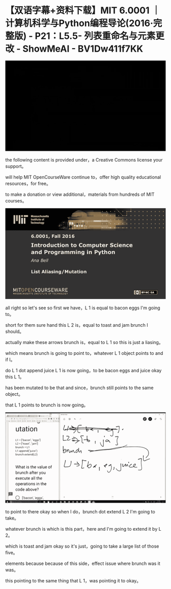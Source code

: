 # 【双语字幕+资料下载】MIT 6.0001 ｜ 计算机科学与Python编程导论(2016·完整版) - P21：L5.5- 列表重命名与元素更改 - ShowMeAI - BV1Dw411f7KK

![](img/bb764518d4d3a02a8b8edd6a074a3522_0.png)

the following content is provided under，a Creative Commons license your support。

will help MIT OpenCourseWare continue to，offer high quality educational resources，for free。

to make a donation or view additional，materials from hundreds of MIT courses。



![](img/bb764518d4d3a02a8b8edd6a074a3522_2.png)

all right so let's see so first we have，L 1 is equal to bacon eggs I'm going to。

short for them sure hand this L 2 is，equal to toast and jam brunch I should。

actually make these arrows brunch is，equal to L 1 so this is just a liasing。

which means brunch is going to point to，whatever L 1 object points to and if I。

do L 1 dot append juice L 1 is now going，to be bacon eggs and juice okay this L 1。

has been mutated to be that and since，brunch still points to the same object。

that L 1 points to brunch is now going。

![](img/bb764518d4d3a02a8b8edd6a074a3522_4.png)

to point to there okay so when I do，brunch dot extend L 2 I'm going to take。

whatever brunch is which is this part，here and I'm going to extend it by L 2。

which is toast and jam okay so it's just，going to take a large list of those five。

elements because because of this side，effect issue where brunch was it was。

this pointing to the same thing that L 1，was pointing it to okay。

